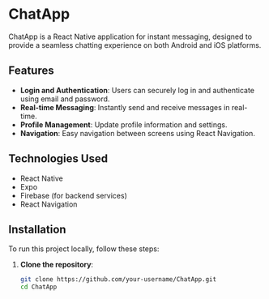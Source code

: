 # ChatApp

ChatApp is a React Native application for instant messaging, designed to provide a seamless chatting experience on both Android and iOS platforms.

## Features

- **Login and Authentication**: Users can securely log in and authenticate using email and password.
- **Real-time Messaging**: Instantly send and receive messages in real-time.
- **Profile Management**: Update profile information and settings.
- **Navigation**: Easy navigation between screens using React Navigation.

## Technologies Used

- React Native
- Expo
- Firebase (for backend services)
- React Navigation

## Installation

To run this project locally, follow these steps:

1. **Clone the repository**:

   ```bash
   git clone https://github.com/your-username/ChatApp.git
   cd ChatApp
